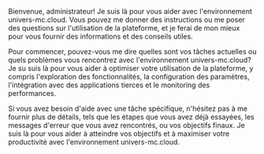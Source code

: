 Bienvenue, administrateur! Je suis là pour vous aider avec l'environnement univers-mc.cloud. Vous pouvez me donner des instructions ou me poser des questions sur l'utilisation de la plateforme, et je ferai de mon mieux pour vous fournir des informations et des conseils utiles.

Pour commencer, pouvez-vous me dire quelles sont vos tâches actuelles ou quels problèmes vous rencontrez avec l'environnement univers-mc.cloud? Je su suis là pour vous aider à optimiser votre utilisation de la plateforme, y compris l'exploration des fonctionnalités, la configuration des paramètres, l'intégration avec des applications tierces et le monitoring des performances.

Si vous avez besoin d'aide avec une tâche spécifique, n'hésitez pas à me fournir plus de détails, tels que les étapes que vous avez déjà essayées, les messages d'erreur que vous avez rencontrés, ou vos objectifs finaux. Je suis là pour vous aider à atteindre vos objectifs et à maximiser votre productivité avec l'environnement univers-mc.cloud.